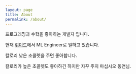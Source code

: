 ```yaml
---
layout: page
title: About
permalink: /about/
---
```


프로그래밍과 수학을 좋아하는 개발자 입니다.

현재 [뤼이드]에서 ML Engineer로 일하고 있습니다.

칼로리 낮은 초콜렛을 주면 좋아합니다.

칼로리가 높은 초콜렛도 좋아하긴 하지만 자꾸 주지 마십시오 동연님.

[뤼이드]: https://riiid.co
